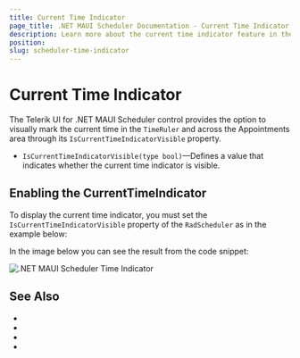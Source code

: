 ```yaml
---
title: Current Time Indicator
page_title: .NET MAUI Scheduler Documentation - Current Time Indicator
description: Learn more about the current time indicator feature in the Telerik UI for .NET MAUI Scheduler control.
position: 
slug: scheduler-time-indicator
---
```


# Current Time Indicator 

The Telerik UI for .NET MAUI Scheduler control provides the option to visually mark the current time in the `TimeRuler` and across the Appointments area through its `IsCurrentTimeIndicatorVisible` property.

* `IsCurrentTimeIndicatorVisible(type bool)`&mdash;Defines a value that indicates whether the current time indicator is visible.

## Enabling the CurrentTimeIndicator

To display the current time indicator, you must set the `IsCurrentTimeIndicatorVisible` property of the `RadScheduler` as in the example below:



In the image below you can see the result from the code snippet:

![.NET MAUI Scheduler Time Indicator](images/)

## See Also

- 
- 
- 
- 

